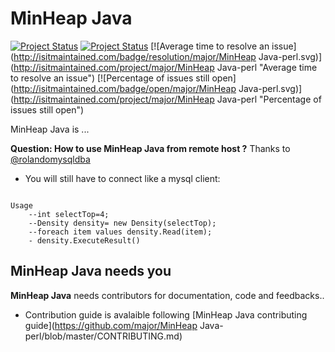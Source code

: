 MinHeap Java 
====
[![Project Status](http://opensource.box.com/badges/active.svg)](http://opensource.box.com/badges)
[![Project Status](http://opensource.box.com/badges/maintenance.svg)](http://opensource.box.com/badges)
[![Average time to resolve an issue](http://isitmaintained.com/badge/resolution/major/MinHeap Java-perl.svg)](http://isitmaintained.com/project/major/MinHeap Java-perl "Average time to resolve an issue")
[![Percentage of issues still open](http://isitmaintained.com/badge/open/major/MinHeap Java-perl.svg)](http://isitmaintained.com/project/major/MinHeap Java-perl "Percentage of issues still open")

MinHeap Java is     ...


 
**Question: How to use MinHeap Java from remote host ?**
Thanks to  [@rolandomysqldba](#)

* You will still have to connect like a mysql client:
``` 

Usage   
	--int selectTop=4;
	--Density density= new Density(selectTop);
	--foreach item values density.Read(item);
	- density.ExecuteResult()
```	 
  
MinHeap Java needs you
--
**MinHeap Java** needs contributors for documentation, code and feedbacks..
 
* Contribution guide is avalaible following [MinHeap Java contributing guide](https://github.com/major/MinHeap Java-perl/blob/master/CONTRIBUTING.md)
 
